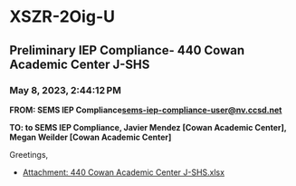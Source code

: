 # XSZR-2Oig-U
## Preliminary IEP Compliance- 440 Cowan Academic Center J-SHS
### May 8, 2023, 2:44:12 PM
**FROM: SEMS IEP Compliance<sems-iep-compliance-user@nv.ccsd.net>**

**TO: to SEMS IEP Compliance, Javier Mendez [Cowan Academic Center], Megan Weilder [Cowan Academic Center]**


Greetings, 





* [Attachment: 440 Cowan Academic Center J-SHS.xlsx](XSZR-2Oig-U-attachment-1.xlsx)
